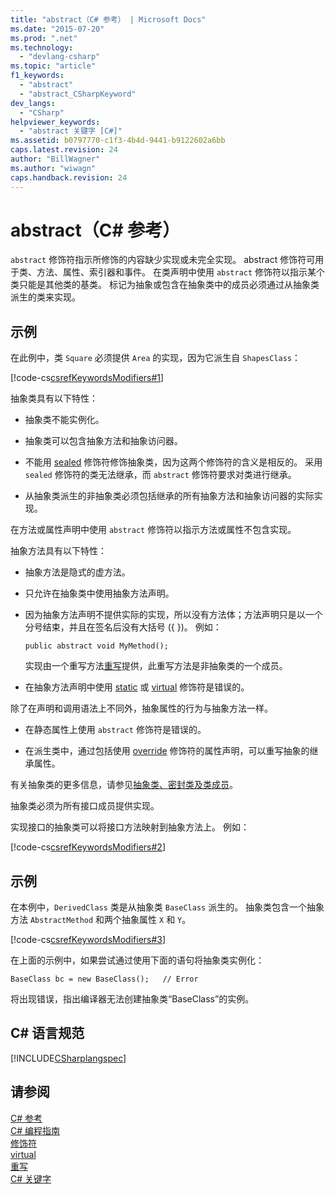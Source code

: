 ```yaml
---
title: "abstract（C# 参考） | Microsoft Docs"
ms.date: "2015-07-20"
ms.prod: ".net"
ms.technology: 
  - "devlang-csharp"
ms.topic: "article"
f1_keywords: 
  - "abstract"
  - "abstract_CSharpKeyword"
dev_langs: 
  - "CSharp"
helpviewer_keywords: 
  - "abstract 关键字 [C#]"
ms.assetid: b0797770-c1f3-4b4d-9441-b9122602a6bb
caps.latest.revision: 24
author: "BillWagner"
ms.author: "wiwagn"
caps.handback.revision: 24
---
```

# abstract（C# 参考）
`abstract` 修饰符指示所修饰的内容缺少实现或未完全实现。  abstract 修饰符可用于类、方法、属性、索引器和事件。  在类声明中使用 `abstract` 修饰符以指示某个类只能是其他类的基类。  标记为抽象或包含在抽象类中的成员必须通过从抽象类派生的类来实现。  
  
## 示例  
 在此例中，类 `Square` 必须提供 `Area` 的实现，因为它派生自 `ShapesClass`：  
  
 [!code-cs[csrefKeywordsModifiers#1](../../../csharp/language-reference/keywords/codesnippet/csharp/csrefKeywordsModifiers/csrefKeywordsModifiers.cs#1)]  
  
 抽象类具有以下特性：  
  
-   抽象类不能实例化。  
  
-   抽象类可以包含抽象方法和抽象访问器。  
  
-   不能用 [sealed](../../../csharp/language-reference/keywords/sealed.md) 修饰符修饰抽象类，因为这两个修饰符的含义是相反的。  采用 `sealed` 修饰符的类无法继承，而 `abstract` 修饰符要求对类进行继承。  
  
-   从抽象类派生的非抽象类必须包括继承的所有抽象方法和抽象访问器的实际实现。  
  
 在方法或属性声明中使用 `abstract` 修饰符以指示方法或属性不包含实现。  
  
 抽象方法具有以下特性：  
  
-   抽象方法是隐式的虚方法。  
  
-   只允许在抽象类中使用抽象方法声明。  
  
-   因为抽象方法声明不提供实际的实现，所以没有方法体；方法声明只是以一个分号结束，并且在签名后没有大括号 \({ }\)。  例如：  
  
    ```  
    public abstract void MyMethod();  
    ```  
  
     实现由一个重写方法[重写](../../../csharp/language-reference/keywords/override.md)提供，此重写方法是非抽象类的一个成员。  
  
-   在抽象方法声明中使用 [static](../../../csharp/language-reference/keywords/static.md) 或 [virtual](../../../csharp/language-reference/keywords/virtual.md) 修饰符是错误的。  
  
 除了在声明和调用语法上不同外，抽象属性的行为与抽象方法一样。  
  
-   在静态属性上使用 `abstract` 修饰符是错误的。  
  
-   在派生类中，通过包括使用 [override](../../../csharp/language-reference/keywords/override.md) 修饰符的属性声明，可以重写抽象的继承属性。  
  
 有关抽象类的更多信息，请参见[抽象类、密封类及类成员](../../../csharp/programming-guide/classes-and-structs/abstract-and-sealed-classes-and-class-members.md)。  
  
 抽象类必须为所有接口成员提供实现。  
  
 实现接口的抽象类可以将接口方法映射到抽象方法上。  例如：  
  
 [!code-cs[csrefKeywordsModifiers#2](../../../csharp/language-reference/keywords/codesnippet/csharp/csrefKeywordsModifiers/csrefKeywordsModifiers.cs#2)]  
  
## 示例  
 在本例中，`DerivedClass` 类是从抽象类 `BaseClass` 派生的。  抽象类包含一个抽象方法 `AbstractMethod` 和两个抽象属性 `X` 和 `Y`。  
  
 [!code-cs[csrefKeywordsModifiers#3](../../../csharp/language-reference/keywords/codesnippet/csharp/csrefKeywordsModifiers/csrefKeywordsModifiers.cs#3)]  
  
 在上面的示例中，如果尝试通过使用下面的语句将抽象类实例化：  
  
```  
BaseClass bc = new BaseClass();   // Error  
```  
  
 将出现错误，指出编译器无法创建抽象类“BaseClass”的实例。  
  
## C\# 语言规范  
 [!INCLUDE[CSharplangspec](../../../csharp/language-reference/keywords/includes/csharplangspec-md.md)]  
  
## 请参阅  
 [C\# 参考](../../../csharp/language-reference/index.md)   
 [C\# 编程指南](../../../csharp/programming-guide/index.md)   
 [修饰符](../../../csharp/language-reference/keywords/modifiers.md)   
 [virtual](../../../csharp/language-reference/keywords/virtual.md)   
 [重写](../../../csharp/language-reference/keywords/override.md)   
 [C\# 关键字](../../../csharp/language-reference/keywords/index.md)